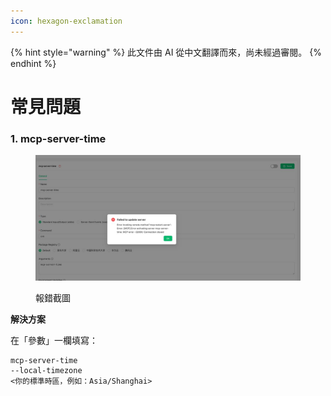 ```yaml
---
icon: hexagon-exclamation
---
```


{% hint style="warning" %}
此文件由 AI 從中文翻譯而來，尚未經過審閱。
{% endhint %}

# 常見問題

### 1. mcp-server-time

<figure><img src="../../.gitbook/assets/telegram-cloud-photo-size-5-6068931438453048569-y.jpg" alt=""><figcaption><p>報錯截圖</p></figcaption></figure>

**解決方案**&#x20;

在「參數」一欄填寫：

```
mcp-server-time
--local-timezone
<你的標準時區，例如：Asia/Shanghai>
```